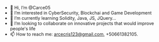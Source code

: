 - 👋 Hi, I’m @Carce05
- 👀 I’m interested in CyberSecurity, Blockchai and Game Development
- 🌱 I’m currently learning Solidity, Java, JS, JQuery...
- 💞️ I’m looking to collaborate on innovative projects that would improve people's life
- 📫 How to reach me: arcecris123@gmail.com, +50661382105. 

<!---
Carce05/Carce05 is a ✨ special ✨ repository because its `README.md` (this file) appears on your GitHub profile.
You can click the Preview link to take a look at your changes.
--->
